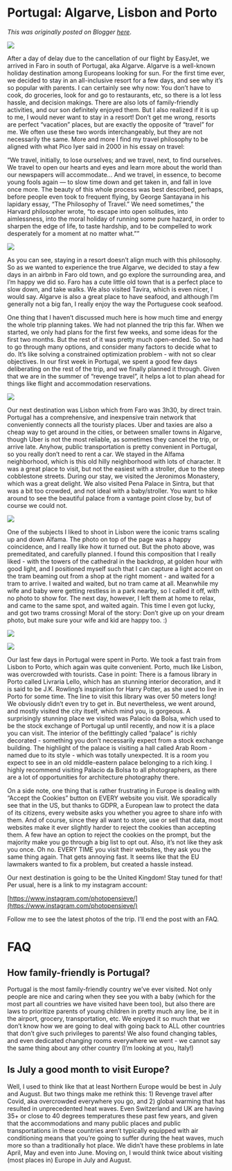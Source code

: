 # Portugal: Algarve, Lisbon and Porto

*This was originally posted on Blogger [here](https://photopensieve.blogspot.com/2022/07/portugal-algarve-lisbon-and-porto.html)*.

![](https://lh5.googleusercontent.com/TDXFO93FB9YOyErnBHJEvr8Vkm_jTnO8iz2BwpxWq1SJ8sSY0wAE3fFc04DJBvzxGrU)

After a day of delay due to the cancellation of our flight by EasyJet, we arrived in Faro in south of Portugal, aka Algarve. Algarve is a well-known holiday destination among Europeans looking for sun. For the first time ever, we decided to stay in an all-inclusive resort for a few days, and see why it’s so popular with parents. I can certainly see why now: You don’t have to cook, do groceries, look for and go to restaurants, etc, so there is a lot less hassle, and decision makings. There are also lots of family-friendly activities, and our son definitely enjoyed them. But I also realized if it is up to me, I would never want to stay in a resort! Don’t get me wrong, resorts are perfect “vacation” places, but are exactly the opposite of “travel” for me. We often use these two words interchangeably, but they are not necessarily the same. More and more I find my travel philosophy to be aligned with what Pico Iyer said in 2000 in his essay on travel:

“We travel, initially, to lose ourselves; and we travel, next, to find ourselves. We travel to open our hearts and eyes and learn more about the world than our newspapers will accommodate... And we travel, in essence, to become young fools again — to slow time down and get taken in, and fall in love once more. The beauty of this whole process was best described, perhaps, before people even took to frequent flying, by George Santayana in his lapidary essay, “The Philosophy of Travel.” We need sometimes,” the Harvard philosopher wrote, “to escape into open solitudes, into aimlessness, into the moral holiday of running some pure hazard, in order to sharpen the edge of life, to taste hardship, and to be compelled to work desperately for a moment at no matter what.””

![](https://lh5.googleusercontent.com/H2mObKRuOp-7kAjE0LjLx4z5iDYghhh5wylhkmSy7iBDkI0xQ8M3FShmumNJrVu4Qzg)

As you can see, staying in a resort doesn’t align much with this philosophy. So as we wanted to experience the true Algarve, we decided to stay a few days in an airbnb in Faro old town, and go explore the surrounding area, and I’m happy we did so. Faro has a cute little old town that is a perfect place to slow down, and take walks. We also visited Tavira, which is even nicer, I would say. Algarve is also a great place to have seafood, and although I’m generally not a big fan, I really enjoy the way the Portuguese cook seafood.

One thing that I haven’t discussed much here is how much time and energy the whole trip planning takes. We had not planned the trip this far. When we started, we only had plans for the first few weeks, and some ideas for the first two months. But the rest of it was pretty much open-ended. So we had to go through many options, and consider many factors to decide what to do. It’s like solving a constrained optimization problem - with not so clear objectives. In our first week in Portugal, we spent a good few days deliberating on the rest of the trip, and we finally planned it through. Given that we are in the summer of “revenge travel”, it helps a lot to plan ahead for things like flight and accommodation reservations.

![](https://lh4.googleusercontent.com/wz69PiRdMj0wQWWS_eBaxFf_SxZJAFez8QNWnZbxFjsJ0MSuJeQg9nOVONF3ujEg2rQ)

Our next destination was Lisbon which from Faro was 3h30, by direct train. Portugal has a comprehensive, and inexpensive train network that conveniently connects all the touristy places. Uber and taxies are also a cheap way to get around in the cities, or between smaller towns in Algarve, though Uber is not the most reliable, as sometimes they cancel the trip, or arrive late. Anyhow, public transportation is pretty convenient in Portugal, so you really don’t need to rent a car. We stayed in the Alfama neighborhood, which is this old hilly neighborhood with lots of character. It was a great place to visit, but not the easiest with a stroller, due to the steep cobblestone streets. During our stay, we visited the Jeronimos Monastery, which was a great delight. We also visited Pena Palace in Sintra, but that was a bit too crowded, and not ideal with a baby/stroller. You want to hike around to see the beautiful palace from a vantage point close by, but of course we could not.

![](https://lh3.googleusercontent.com/R8pqxKGk2j5mxybj6AJssJgmXc0dWQYKQudU-MdjVnTBnCu48GdqHssysT_7LTbCEtM)

One of the subjects I liked to shoot in Lisbon were the iconic trams scaling up and down Alfama. The photo on top of the page was a happy coincidence, and I really like how it turned out. But the photo above, was premeditated, and carefully planned. I found this composition that I really liked - with the towers of the cathedral in the backdrop, at golden hour with good light, and I positioned myself such that I can capture a light accent on the tram beaming out from a shop at the right moment - and waited for a tram to arrive. I waited and waited, but no tram came at all. Meanwhile my wife and baby were getting restless in a park nearby, so I called it off, with no photo to show for. The next day, however, I left them at home to relax, and came to the same spot, and waited again. This time I even got lucky, and got two trams crossing! Moral of the story: Don’t give up on your dream photo, but make sure your wife and kid are happy too. :)

![](https://lh4.googleusercontent.com/yRk_4mn_OPRlZCkfh10jZFWM6gcFh355c_2RXokl-BEsv6h4CMv4DHVM5iIjF8O94cE)

![](https://lh5.googleusercontent.com/ds6_XNntvMG0Fee4Fd_bJ7u-iJ7-CHiC33XNUbpl4vG38rr1DwkYO7Y0crBZOtTaH9I)

Our last few days in Portugal were spent in Porto. We took a fast train from Lisbon to Porto, which again was quite convenient. Porto, much like Lisbon, was overcrowded with tourists. Case in point: There is a famous library in Porto called Livraria Lello, which has an stunning interior decoration, and it is said to be J.K. Rowling’s inspiration for Harry Potter, as she used to live in Porto for some time. The line to visit this library was over 50 meters long! We obviously didn’t even try to get in. But nevertheless, we went around, and mostly visited the city itself, which mind you, is gorgeous. A surprisingly stunning place we visited was Palacio da Bolsa, which used to be the stock exchange of Portugal up until recently, and now it is a place you can visit. The interior of the befittingly called “palace” is richly decorated - something you don’t necessarily expect from a stock exchange building. The highlight of the palace is visiting a hall called Arab Room - named due to its style - which was totally unexpected. It is a room you expect to see in an old middle-eastern palace belonging to a rich king. I highly recommend visiting Palacio da Bolsa to all photographers, as there are a lot of opportunities for architecture photography there.

On a side note, one thing that is rather frustrating in Europe is dealing with “Accept the Cookies” button on EVERY website you visit. We sporadically see that in the US, but thanks to GDPR, a European law to protect the data of its citizens, every website asks you whether you agree to share info with them. And of course, since they all want to store, use or sell that data, most websites make it ever slightly harder to reject the cookies than accepting them. A few have an option to reject the cookies on the prompt, but the majority make you go through a big list to opt out. Also, it’s not like they ask you once. Oh no. EVERY TIME you visit their websites, they ask you the same thing again. That gets annoying fast. It seems like that the EU lawmakers wanted to fix a problem, but created a hassle instead.

Our next destination is going to be the United Kingdom! Stay tuned for that! Per usual, here is a link to my instagram account:

[https://www.instagram.com/photopensieve/](https://www.instagram.com/photopensieve/)

Follow me to see the latest photos of the trip. I’ll end the post with an FAQ.

# FAQ

## How family-friendly is Portugal?

Portugal is the most family-friendly country we’ve ever visited. Not only people are nice and caring when they see you with a baby (which for the most part all countries we have visited have been too), but also there are laws to prioritize parents of young children in pretty much any line, be it in the airport, grocery, transportation, etc. We enjoyed it so much that we don’t know how we are going to deal with going back to ALL other countries that don’t give such privileges to parents! We also found changing tables, and even dedicated changing rooms everywhere we went - we cannot say the same thing about any other country (I’m looking at you, Italy!)

## Is July a good month to visit Europe?

Well, I used to think like that at least Northern Europe would be best in July and August. But two things make me rethink this: 1) Revenge travel after Covid, aka overcrowded everywhere you go, and 2) global warming that has resulted in unprecedented heat waves. Even Switzerland and UK are having 35+ or close to 40 degrees temperatures these past few years, and given that the accommodations and many public places and public transportations in these countries aren’t typically equipped with air conditioning means that you’re going to suffer during the heat waves, much more so than a traditionally hot place. We didn’t have these problems in late April, May and even into June. Moving on, I would think twice about visiting (most places in) Europe in July and August.
